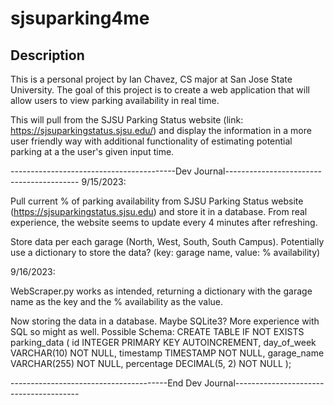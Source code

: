 # sjsuparking4me

## Description
This is a personal project by Ian Chavez, CS major at San Jose State University. The goal of this project is to create a web application that will allow users to view parking availability in real time.

This will pull from the SJSU Parking Status website (link: https://sjsuparkingstatus.sjsu.edu/) and display the information in a more user friendly way with additional functionality of estimating potential parking at a the user's given input time.

-----------------------------------------Dev Journal-----------------------------------------
9/15/2023:

Pull current % of parking availability from SJSU Parking Status website (https://sjsuparkingstatus.sjsu.edu) and store it in a database. From real experience, the website seems to update every 4 minutes after refreshing.

Store data per each garage (North, West, South, South Campus). Potentially use a dictionary to store the data? (key: garage name, value: % availability)


9/16/2023:

WebScraper.py works as intended, returning a dictionary with the garage name as the key and the % availability as the value.

Now storing the data in a database. Maybe SQLite3? More experience with SQL so might as well.
Possible Schema:
CREATE TABLE IF NOT EXISTS parking_data (
    id INTEGER PRIMARY KEY AUTOINCREMENT,
    day_of_week VARCHAR(10) NOT NULL,
    timestamp TIMESTAMP NOT NULL,
    garage_name VARCHAR(255) NOT NULL,
    percentage DECIMAL(5, 2) NOT NULL
);

---------------------------------------End Dev Journal---------------------------------------